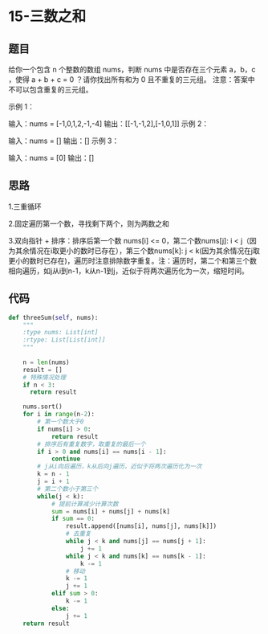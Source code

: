 # 15-三数之和

## 题目

给你一个包含 n 个整数的数组 nums，判断 nums 中是否存在三个元素 a，b，c ，使得 a + b + c = 0 ？请你找出所有和为 0 且不重复的三元组。
注意：答案中不可以包含重复的三元组。

示例 1：

输入：nums = [-1,0,1,2,-1,-4]
输出：[[-1,-1,2],[-1,0,1]]
示例 2：

输入：nums = []
输出：[]
示例 3：

输入：nums = [0]
输出：[]

## 思路

1.三重循环

2.固定遍历第一个数，寻找剩下两个，则为两数之和

3.双向指针 + 排序：排序后第一个数 nums[i] <= 0，第二个数nums[j]: i < j（因为其余情况在i取更小的数时已存在），第三个数nums[k]: j < k(因为其余情况在j取更小的数时已存在)，遍历时注意排除数字重复。注：遍历时，第二个和第三个数相向遍历，如j从i到n-1，k从n-1到j，近似于将两次遍历化为一次，缩短时间。

## 代码

~~~python
def threeSum(self, nums):
    """
    :type nums: List[int]
    :rtype: List[List[int]]
    """
    
    n = len(nums)
    result = []
    # 特殊情况处理
    if n < 3:
      return result

    nums.sort()
    for i in range(n-2):
        # 第一个数大于0
        if nums[i] > 0:
            return result
        # 排序后有重复数字，取重复的最后一个
        if i > 0 and nums[i] == nums[i - 1]:
            continue
        # j从i向后遍历，k从后向j遍历，近似于将两次遍历化为一次
        k = n - 1
        j = i + 1
        # 第二个数小于第三个
        while(j < k):
            # 提前计算减少计算次数
            sum = nums[i] + nums[j] + nums[k]
            if sum == 0:
                result.append([nums[i], nums[j], nums[k]])
                # 去重复
                while j < k and nums[j] == nums[j + 1]:
                    j += 1   
                while j < k and nums[k] == nums[k - 1]:
                    k -= 1
                # 移动
                k -= 1
                j += 1
            elif sum > 0:
                k -= 1
            else:
                j += 1        
    return result
~~~
